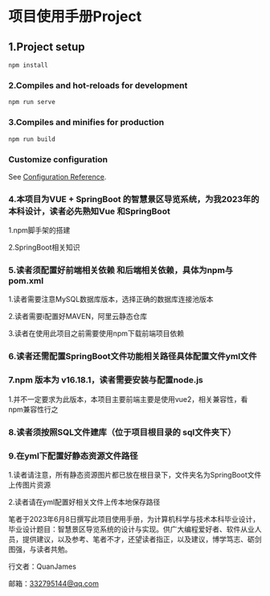 # 项目使用手册Project

## 1.Project setup
```
npm install
```

### 2.Compiles and hot-reloads for development
```
npm run serve
```

### 3.Compiles and minifies for production
```
npm run build
```

### Customize configuration
See [Configuration Reference](https://cli.vuejs.org/config/).
### 4.本项目为VUE + SpringBoot 的智慧景区导览系统，为我2023年的本科设计，读者必先熟知Vue 和SpringBoot 

1.npm脚手架的搭建

2.SpringBoot相关知识



### 5.读者须配置好前端相关依赖 和后端相关依赖，具体为npm与pom.xml

1.读者需要注意MySQL数据库版本，选择正确的数据库连接池版本

2.读者需要i配置好MAVEN，阿里云静态仓库

3.读者在使用此项目之前需要使用npm下载前端项目依赖



### 6.读者还需配置SpringBoot文件功能相关路径具体配置文件yml文件

### 7.npm 版本为 v16.18.1，读者需要安装与配置node.js

1.并不一定要求为此版本，本项目主要前端主要是使用vue2，相关兼容性，看npm兼容性行之

### 8.读者须按照SQL文件建库（位于项目根目录的 sql文件夹下）





### 9.在yml下配置好静态资源文件路径 

1.读者请注意，所有静态资源图片都已放在根目录下，文件夹名为SpringBoot文件上传图片资源

2.读者请在yml配置好相关文件上传本地保存路径



笔者于2023年6月8日撰写此项目使用手册，为计算机科学与技术本科毕业设计，毕业设计题目：智慧景区导览系统的设计与实现。供广大编程爱好者、软件从业人员，提供建议，以及参考、笔者不才，还望读者指正，以及建议，博学笃志、砺剑图强，与读者共勉。

行文者：QuanJames

邮箱：332795144@qq.com
